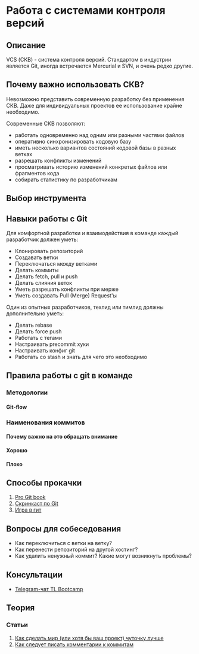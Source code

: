 # Работа с системами контроля версий
## Описание
VCS (СКВ) - система контроля версий.
Стандартом в индустрии является Git, иногда встречается Mercurial и SVN, и очень редко другие.

## Почему важно использовать СКВ?
Невозможно представить современную разработку без применения СКВ. Даже для индивидуальных проектов ее использование крайне необходимо.

Современные СКВ позволяют:
- работать одновременно над одним или разными частями файлов
- оперативно синхронизировать кодовую базу
- иметь несколько вариантов состояний кодовой базы в разных ветках
- разрешать конфликты изменений
- просматривать историю изменений конкретых файлов или фрагментов кода
- собирать статистику по разработчикам

## Выбор инструмента

## Навыки работы с Git
Для комфортной разработки и взаимодействия в команде каждый разработчик должен уметь:
- Клонировать репозиторий
- Создавать ветки
- Переключаться между ветками
- Делать коммиты
- Делать fetch, pull и push
- Делать слияния веток
- Уметь разрешать конфликты при мерже
- Уметь создавать Pull (Merge) Request'ы

Один из опытных разработчиков, техлид или тимлид должны дополнительно уметь:
- Делать rebase
- Делать force push
- Работать с тегами
- Настраивать precommit хуки
- Настраивать конфиг git
- Работать со stash
и знать для чего это необходимо

## Правила работы с git в команде
### Методологии
#### Git-flow

### Наименования коммитов
#### Почему важно на это обращать внимание
#### Хорошо
#### Плохо

## Способы прокачки
1. [Pro Git book](https://git-scm.com/book/ru/v2/)
2. [Скринкаст по Git](https://learn.javascript.ru/screencast/git)
3. [Игра в гит](https://learngitbranching.js.org/?locale=ru_RU)

## Вопросы для собеседования
- Как переключиться с ветки на ветку?
- Как перенести репозиторий на другой хостинг?
- Как удалить ненужный коммит? Какие могут возникнуть проблемы? 

## Консультации
- [Telegram-чат TL Bootcamp](https://tlinks.run/tlbootcamp)

## Теория
### Статьи
1. [Как сделать мир (или хотя бы ваш проект) чуточку лучше](https://medium.com/@stipjey/%D0%BA%D0%B0%D0%BA-%D1%81%D0%B4%D0%B5%D0%BB%D0%B0%D1%82%D1%8C-%D0%BC%D0%B8%D1%80-%D0%B8%D0%BB%D0%B8-%D1%85%D0%BE%D1%82%D1%8F-%D0%B1%D1%8B-%D0%B2%D0%B0%D1%88-%D0%BF%D1%80%D0%BE%D0%B5%D0%BA%D1%82-%D1%87%D1%83%D1%82%D0%BE%D1%87%D0%BA%D1%83-%D0%BB%D1%83%D1%87%D1%88%D0%B5-a7164c2e8d9)
2. [Как следует писать комментарии к коммитам](https://habr.com/ru/post/416887/)
